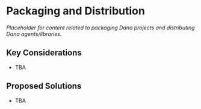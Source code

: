 # Packaging and Distribution

*Placeholder for content related to packaging Dana projects and distributing Dana agents/libraries.*

## Key Considerations
- TBA

## Proposed Solutions
- TBA
